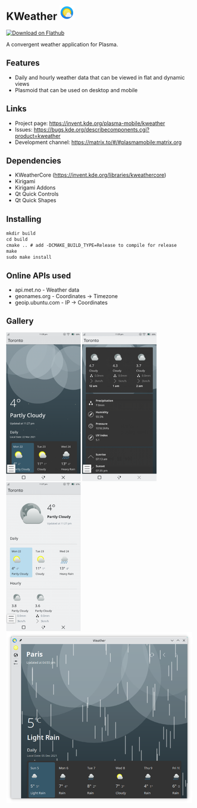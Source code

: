 <!--
- Copyright 2020 Han Young <hanyoung@protonmail.com>
- Copyright 2020-2021 Devin Lin <devin@kde.org>
- SPDX-License-Identifier: GPL-2.0-or-later
-->

# KWeather <img src="org.kde.kweather.svg" width="40"/>

<a href='https://flathub.org/apps/details/org.kde.kweather'><img width='190px' alt='Download on Flathub' src='https://flathub.org/assets/badges/flathub-badge-i-en.png'/></a>

A convergent weather application for Plasma.

## Features
* Daily and hourly weather data that can be viewed in flat and dynamic views
* Plasmoid that can be used on desktop and mobile

## Links
* Project page: https://invent.kde.org/plasma-mobile/kweather
* Issues: https://bugs.kde.org/describecomponents.cgi?product=kweather
* Development channel: https://matrix.to/#/#plasmamobile:matrix.org

## Dependencies
* KWeatherCore (https://invent.kde.org/libraries/kweathercore)
* Kirigami
* Kirigami Addons
* Qt Quick Controls
* Qt Quick Shapes

## Installing
```
mkdir build
cd build
cmake .. # add -DCMAKE_BUILD_TYPE=Release to compile for release
make
sudo make install
```

## Online APIs used
* api.met.no - Weather data
* geonames.org - Coordinates -> Timezone
* geoip.ubuntu.com - IP -> Coordinates

## Gallery

<img src="screenshots/kweather-mobile-dynamic.png" width="200px">
<img src="screenshots/kweather-mobile-dynamic2.png" width="200px">
<img src="screenshots/kweather-mobile-flat.png" width="200px">
<img src="screenshots/kweather-desktop-dynamic.png" width="500px">
